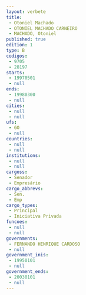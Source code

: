 ```yaml
---
layout: verbete
title:
 - Otoniel Machado
 - OTONIEL MACHADO CARNEIRO
 - MACHADO, Otoniel
published: true
edition: 1  
type: B
codigos: 
 - 9705
 - 28197
starts: 
 - 19970501
 - null 
ends: 
 - 19980300
 - null 
cities: 
 - null 
 - null 
ufs: 
 - GO
 - null 
countries: 
 - null 
 - null 
institutions: 
 - null 
 - null 
cargoss: 
 - Senador
 - Empresário
cargo_abbrevs: 
 - Sen.
 - Emp
cargo_types: 
 - Principal
 - Iniciativa Privada
funcoes: 
 - null 
 - null 
governments: 
 - FERNANDO HENRIQUE CARDOSO
 - null 
government_inis: 
 - 19950101
 - null 
government_ends: 
 - 20030101
 - null 
---
```


